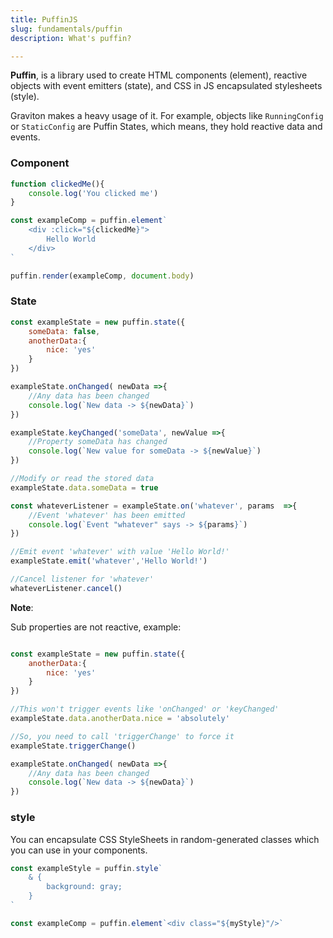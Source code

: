 ```yaml
---
title: PuffinJS
slug: fundamentals/puffin
description: What's puffin?

---
```


**Puffin**, is a library used to create HTML components (element), reactive objects with event emitters (state),  and CSS in JS encapsulated stylesheets (style).

Graviton makes a heavy usage of it. For example, objects like `RunningConfig` or `StaticConfig` are Puffin States, which means, they hold reactive data and events.

### Component

```js
function clickedMe(){
	console.log('You clicked me')
}

const exampleComp = puffin.element`
	<div :click="${clickedMe}">
		Hello World
	</div>
`

puffin.render(exampleComp, document.body)
```

### State

```js
const exampleState = new puffin.state({
	someData: false,
	anotherData:{
		nice: 'yes'
	}
})

exampleState.onChanged( newData =>{
	//Any data has been changed
	console.log(`New data -> ${newData}`)
})

exampleState.keyChanged('someData', newValue =>{
	//Property someData has changed
	console.log(`New value for someData -> ${newValue}`)
})

//Modify or read the stored data
exampleState.data.someData = true

const whateverListener = exampleState.on('whatever', params  =>{
	//Event 'whatever' has been emitted
	console.log(`Event "whatever" says -> ${params}`)
})

//Emit event 'whatever' with value 'Hello World!'
exampleState.emit('whatever','Hello World!')

//Cancel listener for 'whatever'
whateverListener.cancel()
```

**Note**:

Sub properties are not reactive, example:

```js

const exampleState = new puffin.state({
	anotherData:{
		nice: 'yes'
	}
})

//This won't trigger events like 'onChanged' or 'keyChanged'
exampleState.data.anotherData.nice = 'absolutely'

//So, you need to call 'triggerChange' to force it
exampleState.triggerChange()

exampleState.onChanged( newData =>{
	//Any data has been changed
	console.log(`New data -> ${newData}`)
})

```

### style
You can encapsulate CSS StyleSheets in random-generated classes which you can use in your components.

```js
const exampleStyle = puffin.style`
	& {
		background: gray;
	}
`

const exampleComp = puffin.element`<div class="${myStyle}"/>`
```